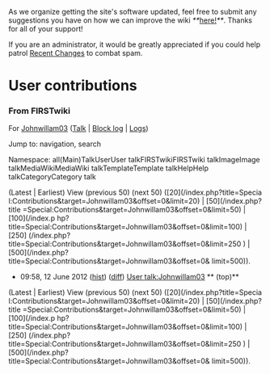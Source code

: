 As we organize getting the site's software updated, feel free to submit any
suggestions you have on how we can improve the wiki
_**_[here!](/index.php/User:Hallry/Suggestions "User:Hallry/Suggestions"
)_**_. Thanks for all of your support!

If you are an administrator, it would be greatly appreciated if you could help
patrol [Recent Changes](/index.php/Special:Recentchanges
"Special:Recentchanges" ) to combat spam.

# User contributions

### From FIRSTwiki

For [Johnwillam03](/index.php?title=User:Johnwillam03&action=edit
"User:Johnwillam03" ) ([Talk](/index.php/User_talk:Johnwillam03 "User
talk:Johnwillam03" ) | [Block
log](/index.php?title=Special:Log&type=block&page=User:Johnwillam03
"Special:Log" ) | [Logs](/index.php?title=Special:Log&user=Johnwillam03
"Special:Log" ))

Jump to: navigation, search

Namespace:  all(Main)TalkUserUser talkFIRSTwikiFIRSTwiki talkImageImage
talkMediaWikiMediaWiki talkTemplateTemplate talkHelpHelp talkCategoryCategory
talk

(Latest | Earliest) View (previous 50) (next 50) ([20](/index.php?title=Specia
l:Contributions&target=Johnwillam03&offset=0&limit=20) | [50](/index.php?title
=Special:Contributions&target=Johnwillam03&offset=0&limit=50) | [100](/index.p
hp?title=Special:Contributions&target=Johnwillam03&offset=0&limit=100) | [250]
(/index.php?title=Special:Contributions&target=Johnwillam03&offset=0&limit=250
) | [500](/index.php?title=Special:Contributions&target=Johnwillam03&offset=0&
limit=500)).

  * 09:58, 12 June 2012 ([hist](/index.php?title=User_talk:Johnwillam03&action=history "User talk:Johnwillam03" )) ([diff](/index.php?title=User_talk:Johnwillam03&diff=prev&oldid=138242 "User talk:Johnwillam03" )) [User talk:Johnwillam03](/index.php/User_talk:Johnwillam03 "User talk:Johnwillam03" ) ** (top)**

(Latest | Earliest) View (previous 50) (next 50) ([20](/index.php?title=Specia
l:Contributions&target=Johnwillam03&offset=0&limit=20) | [50](/index.php?title
=Special:Contributions&target=Johnwillam03&offset=0&limit=50) | [100](/index.p
hp?title=Special:Contributions&target=Johnwillam03&offset=0&limit=100) | [250]
(/index.php?title=Special:Contributions&target=Johnwillam03&offset=0&limit=250
) | [500](/index.php?title=Special:Contributions&target=Johnwillam03&offset=0&
limit=500)).

